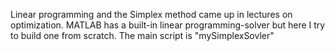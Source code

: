 Linear programming and the Simplex method came up in lectures on optimization. MATLAB has a built-in linear programming-solver but here I try to build one from scratch. The main script is "mySimplexSovler"

